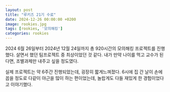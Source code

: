 ```yaml
---
layout: post
title: "루키즈 21기 수료"
date: 2024-12-26 00:00:00 +0200
image: rookies.jpg
tags: [rookies, '모의해킹']
categories: rookies
---
```

2024 6월 26일부터 2024년 12월 24일까지 총 920시간의 모의해킹 프로젝트를 진행했다.
살면서 했던 팀프로젝트 중 최상이었던 것 같다.
내가 만약 나이를 먹고 교수가 된다면, 조별과제만 내주고 싶을 정도였다.

실제 프로젝트는 약 6주간 진행되었는데, 굉장히 짧게느껴졌다.
6시에 집 간 날이 손에 꼽을 정도로 다같이 야근을 많이 하는 편이었는데,
놀랍게도 다들 재밌게 한 경험이었다고 이야기했다.




<!-- Jekyll also offers powerful support for code snippets:

{% highlight ruby %}
def print_hi(name)
  puts "Hi, #{name}"
end
print_hi('Tom')
#=> prints 'Hi, Tom' to STDOUT.
{% endhighlight %}

Check out the [Jekyll docs][jekyll-docs] for more info on how to get the most out of Jekyll. File all bugs/feature requests at [Jekyll’s GitHub repo][jekyll-gh]. If you have questions, you can ask them on [Jekyll Talk][jekyll-talk].

[jekyll-docs]: https://jekyllrb.com/docs/home
[jekyll-gh]:   https://github.com/jekyll/jekyll
[jekyll-talk]: https://talk.jekyllrb.com/ -->
